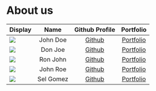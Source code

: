 # About us

Display |   Name    | Github Profile | Portfolio 
--------|:---------:|:--------------:|:---------:
![](https://via.placeholder.com/100.png?text=Photo) | John Doe  | [Github](https://github.com/) | [Portfolio](docs/team/johndoe.md)
![](https://via.placeholder.com/100.png?text=Photo) |  Don Joe  | [Github](https://github.com/) | [Portfolio](docs/team/johndoe.md)
![](https://via.placeholder.com/100.png?text=Photo) | Ron John  | [Github](https://github.com/) | [Portfolio](docs/team/johndoe.md)
![](https://via.placeholder.com/100.png?text=Photo) | John Roe  | [Github](https://github.com/) | [Portfolio](docs/team/johndoe.md)
![](https://via.placeholder.com/100.png?text=Photo) | Sel Gomez | [Github](https://github.com/) | [Portfolio](team/kyrixn.md)
